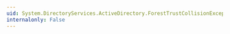 ```yaml
---
uid: System.DirectoryServices.ActiveDirectory.ForestTrustCollisionException.GetObjectData(System.Runtime.Serialization.SerializationInfo,System.Runtime.Serialization.StreamingContext)
internalonly: False
---
```

